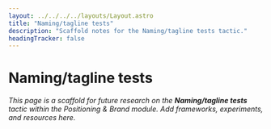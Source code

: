 ```yaml
---
layout: ../../../../layouts/Layout.astro
title: "Naming/tagline tests"
description: "Scaffold notes for the Naming/tagline tests tactic."
headingTracker: false
---
```

# Naming/tagline tests

_This page is a scaffold for future research on the **Naming/tagline tests** tactic within the Positioning & Brand module. Add frameworks, experiments, and resources here._
